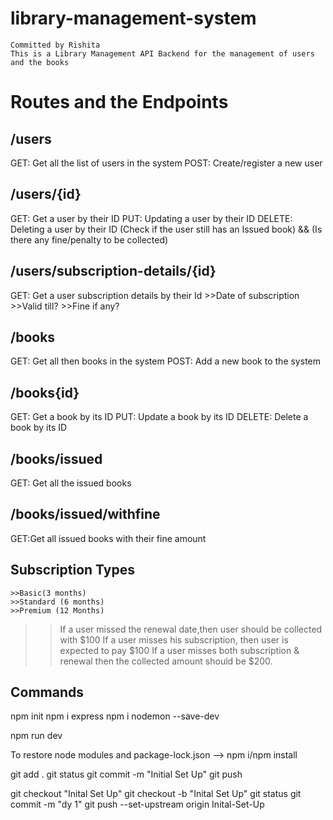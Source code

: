 # library-management-system
    Committed by Rishita
    This is a Library Management API Backend for the management of users and the books

# Routes and the Endpoints


## /users
GET: Get all the list of users in the system
POST: Create/register a new user

## /users/{id}
GET: Get a user by their ID
PUT: Updating a user by their ID
DELETE: Deleting a user by their ID (Check if the user still has an Issued book) && (Is there any fine/penalty to be collected)

## /users/subscription-details/{id}
GET: Get a user subscription details by their Id 
    >>Date of subscription
    >>Valid till?
    >>Fine if any?

## /books
GET: Get all then books in the system
POST: Add a new book to the system

## /books{id}
GET: Get a book by its ID
PUT: Update a book by its ID
DELETE: Delete a book by its ID

## /books/issued
GET: Get all the issued books

## /books/issued/withfine
GET:Get all issued books with their fine amount

## Subscription Types
    >>Basic(3 months)
    >>Standard (6 months)
    >>Premium (12 Months)

>>If a user missed the renewal date,then user should be collected with $100
>>If a user misses his subscription, then user is expected to pay $100
>>If a user misses both subscription & renewal then the collected amount should be $200.

## Commands
npm init
npm i express
npm i nodemon --save-dev

npm run dev

To restore node modules and package-lock.json --> npm i/npm install


git add .
git status
git commit -m "Initial Set Up"
git push

git checkout "Inital Set Up"
git checkout -b "Inital Set Up"
git status
git commit -m "dy 1"
git push --set-upstream origin Inital-Set-Up